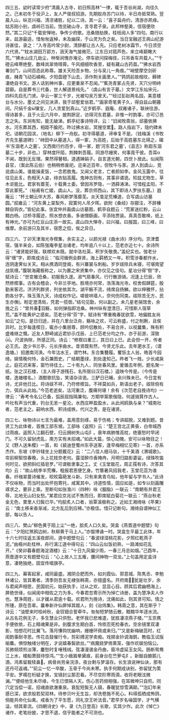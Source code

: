 <!-- { "loadSidebar": true } -->
四三五、幼时读常少府“清晨入古寺，初日照高林”一律，辄于吾谷尚湖，向往久之。己未初冬于役沪上，友人严俊叔招游。先期舣舟苏门以待，半日舟抵常熟。翌晨入山，纵览兴福、清凉诸胜，纪以二诗。其一云：“喜子扁舟约，清游亦夙缘。姑苏刚小别，虞岭已当前。饱览破山寺，言寻君子泉。此邦林壑美，信宿便欣然。”其二只记“千载安惮地，争传少府歌。沧桑随劫换，桂栝阅人多”四句。南行以来，兹游最适，惜匆匆返棹，未及幽探，于山灵为负之矣。当日宝融述王病山纪游诗甚佳，录之：“入寺高吟常少尉，清辞都让古人先。只应老树冰霜节，今日须空六代贤。”“枕水湖田万郢方，涵天海气接微茫。江东日对菰芦色，来立峰巅瞰大荒。”“拂水山庄几劫尘，林惭涧愧亦淹沦。停车欲问探梅径，只吊香车共载人。”“千磴云峰寒绝壑，数峰岚翠倚晴霄。午风细细吹香至，疑有藏山古药苗。”“拂水岩西署剑门，山间百态此称尊。雄关天险吾乡物，分与吴儿一角痕。”“峭壁摩空剑斫痕，赭青飞动石嶙峋。夕阳盘磴下山去，添作荆关画里人。”“鹑鸽前故相坟，藓碑凄绝自书文。游人话到神州事，应更重泉不忍闻。”“蕉尧青冢占先贤，天穴分明峙碧巅。自是葬书三代备，世人解道景纯先。”（虞山有言子墓。）文学江东灿宋元，四科先启孔门贤。孕云一冢三千岁，光被勾吴万里天。”“经过彭赵两名园，美意楼台与水分。墨丈之间见泱漭，我于邱壑爱翁君。”“画家奇笔黄子久，得自兹山朝暮间。尺绢千金镶宝，几人贪爱到真山。”近岁鹤亭、遐庵、叔雍诸子，联袂往游，得诗甚多，且于火云六月中，披荆趼足，访得河东君墓，非惟一时韵事，亦可订邑志之失。东涧有知，能无破涕。鹤亭纪事诗特详，云：“旧闻牧斋翁，邱墓依拂水。河东葬其西，相距不腧咫。昨过拂水岩，冥搜空累。路人指岩下，隐约碑未圯。诘朝花园滨，（地名）柳下一舟舣。初寻得墓道，谛审复不是。（钱梅溪《书牧齐先生墓道碑》：“峙田中从墓道入，得一冢，为高姓，后始于高姓墓东北得之，碣书‘东涸老人之墓’。又西南行约百步，得一冢，题‘河东君之墓’，《县志》称距东涸墓二十步，非也。）穿林度阡陌，荆棘刺吾履。同游尽姗笑，何事竟干彼。吾耳α不闻，既到无反理。果然得瞽相，道遇婵娟子。自言道光朝，四世卜居此。似闻陈县官，（案此陈云伯）也稍稍修废祀。迩来近百年，但牧牛与豕。游人到虞山，竞说虞山美。谁能操麦饭，一念若敖鬼。又闻父老言，亡者颜如李。金风玉露中，往往见此豸。色相天人姿，绯衣贴高履。鬼神古则有，其事非谲诡。矧兹尤物生，草木讵能比。君家有蘼芜，十载黄土委。曾因吊罗隐，一洒薛涛涕。可惜程孟阳，不穿此冢死。”（裕甫有亡姬，虞山人。没，葬京师西山，其下即诗人罗扶东墓。）遐庵云：“杯土朝云伴大苏，春风断梦落蘼芜。炎天茧足荒榛道，合写虞山访墓圆。”叔雍云：“河东黄上棠梨外，寂寞何人吊夕晖。欲附《桑经》存郦注，不辞榛棘自钩衣。”皆纪此事。张宜仲并画虞山访墓图，鹤亭自题云：“荒冢迷红粉，云山黯白杨。过桥寻履迹，照水想衣香。多谢僧繇画，平添陆贾装。真真吾敢唤，纸上有神光。”亦可为红豆山庄添一故实。虞山四大惮寺，曰兴福，曰报国，曰三峰，曰维摩。余前游只及其半，宿愿之偿，俟之异日。

四三六、丁卯天津海光寺楔集，余实主之，以颜光禄《曲水诗》序分均。京津耆宿，强半来会，如陈弢庵李星冶诸老，均年逾八十以上，范老亦近七十。余诗所云：“诸贤能好我，联襟欢未既。就中洛社英，积岁矢敬畏。”盖纪实也。弢老分得“缠”字，即席成诗云：“临河循例会群贤，海上羁栖又一年。积雪涉春都作水，连阴逢霁似关天。相从携酒同登阁，有兴褰裳与刺船。岁岁祓除兵未寝，可堪南望战氛缠。”腹联海藏极称之，以为置之宋贤集中，亦仅见之佳句。星冶分得“辔”字，赋诗云：“世变辙沧桑，初服我久遂。淑气扇春风，行行散游骑。况逢上巳辰，欣然修楔事。古有会稽会，今非兰亭地。胜境亦何常，浩荡海光寺。校舍假肆筵，殷勤来客迟。济济列群贤，列坐依其次。湖平觞不流，绮席自扬觯。欲以伸雅怀，拈韵各分字。珠玉落九天，诗成权作记。嗟彼哄墙人，奈何伤同类。祓除苦无方，民生亦僬。盼定澄清局，凭君一揽辔。”结句见勖，何以副之。未几星老捐馆舍，余挽之云：“曾共春羽觞，如何弹指即沧桑。神州纵有澄清日，可惜斯人宿草荒。”盖不胜黄炉之感矣。范老分得“芬”字，赋诗有“寒重晚春犹欲雪，地偏胜友尚如云”之句。是日归途，并在八里台泛舟，觞咏之欢，可云称盛，付之剞劂，且俟异时。比岁每逢楔日，辄亦小集朋尊，顾吟侣散处，不易合并，以视曩集，殊有积盛难继之慨。近友人野崎诚近君钞示戊辰、上巳范老分均之作，亦于前游，深致。尺波驹隙，所感正同。诗云：“修楔曰重三，其日曰上巳。此会但一开，传者必王氏。逸少书兰亭，元长序曲水。昔贤既有然，今贤尤乐此。去年淝水王，（谓逸塘。）招邀南河涣。今年沽水王，谓竹林。东合集簪履。矍铄主人翁，皓首今园绮。娱情晚何恃，金石兼图史。广结朝墨绿，到处逢知己。昨者飞一贱，少长咸戾止。庭花迟来客，窗竹待佳土。二十有九人，同坐春风里。爰循去年例，题名聚一纸。张之汉石楼，（主人得子游残石，名所居曰汉石楼。）遥映今传是。（今传是楼，逸塘楼名。）酒酣歌抗坠，笑语杂诙诡。三酽日已晡，余兴殊未已。今日宜有诗，尤非他日比。将诗祓不祥，乃符修楔旨。不祥莫如兵，斯语出老子。祓除倘有力，弭兵从此始。”今范老逝矣，沽河重泛，腹痛何堪！余有《次范老自挽诗均》一律云：“寿考令名公已备，弧辰屈指隔兼旬。方期举案歌偕隐，何遽骑箕作古人。吟社有声当代重，钓台无恙一星沦。水西庄畔盈盈水，从此闲鸥孰与亲？”城南社者，范老主之。嗣响水西，积诗成帙，代兴之责，是在诸贤。

四三七、咏物诗以七言为最难，盖用意刻琢，易于伤格；专讲超脱，又难到题。昔贤工为此体者，首推工部东坡。工部咏《返照》云：“楚王宫北正黄昏，白帝城西过雨痕。返照入江翻石壁，归云拥树失山屯阝。衰年病肺惟高枕，绝塞愁时早闭门。不可久留豺虎乱，南方实有未招魂。”如此大篇，惊心动魄，安可以咏物目之！又《野人送朱樱》一首，和《裴迪登蜀州东亭送客，逢早梅相忆见寄》一首，亦系杰作。东坡《李钤辖坐上分题戴花》云：“二八佳人细马驮，十千美酒《渭城歌》。帘前柳絮惊春晚，头上花枝奈老何。露湿醉巾香掩冉，月明归路影婆娑。绿珠吹笛何时见，欲把斜红插皂罗。”可谓极隶事之工。丈《玉堂栽花，周正孺有诗，次答其均》云：“故山桃李半荒榛，粗报君恩便乞身。竹簟暑风招我老，玉堂花蕊为谁春。纤襁翠蔓诗催发，皎皎霜葩发斗新。只有来禽青鸟帖，他年留与学书人。”此诗不仅咏物，而当时出处怀抱寄托，咸寓其中。诗道性情，固应如是，如专以刻画雕琢求之，要非上乘。至断句如张渔川（四种）咏《胭脂》一联云：“南朝有井君王辱，北地无山妇女愁。”某君应京兆试不售而归，即席赋白菊花一联云：“燕台秋老金无色，栗里人归鬓已华。”均脍炙人口者，翁覃溪极称之。近如王湘绮咏《苹果》云：“南土移来香渐减，北方乱后到应稀。”亦极佳。惜只记断句。湘绮自谓神似工部，每以告人。

四三八、樊山“柳色黄于陌上尘”一绝，脍炙人口久矣。哭盒《燕晋道中题壁》句云：“夕阳红煞鸦边树，秋柳黄于马上人。”亦愠博诵一时。哭盒生平最工此体，年十六七时往返五溪夜郎间，道中题壁句云：“春波绿湿桃花影，夕照红乾燕子泥。”由梧州赴桂林，舟行漓江道中得句云：“四山云似饭初熟，一路滩如花乱开。”《癸卯暮春题海淀酒楼》云：“十日九风偏少雨，一春三月总如烟。”己酉年，燕晋道中又有题壁句云：“心上故人三五雁，腰间神物一双龙。”上句盖用定盒诗意，凄艳独绝，固宜传唱旗亭。

四三九、幕客起家，咸同最盛。湘阴合肥而外，如刘霞仙、郭意城、陈隽丞、李勉林诸公，皆其著者。清季则吾友无棣张韩斋，亦擅盛名。开府南，犹是壮岁，余与君闻声相思，民国初元，始获执手，过从之欢，显显心目。顾其后君幽栖海上，屏绝世缘，似闻闺中相佐之力为多。今春君忽寄示所为悼亡诗册，盖为慧净夫人作也。慧净周姓，以才媛从君逾十载。欢君所为挽诗，沈痛如此，则其贤可知。情之所锺，原在吾辈。曩奉新许仙屏悼其姬人，刻《诒炜集》。韩斋之意，其在斯乎？诗云：“油壁来时桂岭秋，金钗钿合誓牵牛。匆匆短梦随云散，黯黯华年逐水流。从古名花例无子，多生慧业只供愁。老怀我已悲难遣，犹胜凄凉燕子楼。”“玉京携手便依依，石上精魂果是非。剖腹求生期白首，怜侬忍死检春衣。空余镜里双凄影，怕想花时比翼飞。落月慊钩忧幽响，姗姗环佩或来归。”“又是新梅破蕊时，红闺韵事耐寻思。传花击鼓催行令，剪彩搏泥学卖痴。戏掷金钤调海鹊，教临玉试版喻麋。惧惊触绪分明在，才说嬉春鬓欲丝。”“病魔娆梦倚熏笼，强作欢娱怕恼公。苏肺频烦煎淡薄，鏖愁时复唾残绒。弦凄漫谱金丹曲，窗冷虚延玉女风。肠断鸳鸯江上水，楼船萧鼓待惊鸿。”“生小蛾眉晕黛痕，前身台在苎萝屯阝。新醅自酿鹅儿酒，鸿素留裁犊鼻。病骨尚劳亲浣涤，夜台剩与梦温存。长生浪说神仙诀，那有还丹可返魂。”“前尘一忆一卒酸，玉骨于今尚未寒。执手何期成诀别，弥留犹为策平安。罗襦在桁疑才换，宝镜封尘那忍看。不尽空阶寒雨滴，收将老眼泫微澜。”“便结他生未尽缘，今生已恨隔人天。伤心苦药频相强，在耳微呻只自煎。同穴定当偿一诺，招魂直欲澈重泉。衰髭短鬓无人镊，春暖犹惊雪满颠。”“泡幻年来感已深，欲求般若契双林。待参贝叶无生旨，却洗卷施不死心。料得孤栖成怖鸽，倘能共命化仙禽。戒香为了平生愿，同礼空王听法音。”君早岁名噪国学，才气横溢，倾其辈流。《四朝诗史》中，录《九日登高》长歌，实其少作。此次《悼亡》诸作，老笔纷披，才思不退，信乎能者之不可测也。

